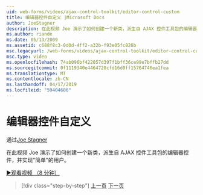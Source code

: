 ```yaml
---
uid: web-forms/videos/ajax-control-toolkit/editor-control-custom
title: 编辑器控件自定义 |Microsoft Docs
author: JoeStagner
description: 在此视频 Joe 演示了如何创建一个新类，派生自 AJAX 控件工具包的编辑器控件，并实现"简单"的用户。
ms.author: riande
ms.date: 05/13/2009
ms.assetid: c688f8c3-0d0d-4ff2-a32b-f93e05fc826b
msc.legacyurl: /web-forms/videos/ajax-control-toolkit/editor-control-custom
msc.type: video
ms.openlocfilehash: 74ab096bf422057d397f1bff36ce99e7bffb27dd
ms.sourcegitcommit: 0f1119340e4464720cfd16d0ff15764746ea1fea
ms.translationtype: MT
ms.contentlocale: zh-CN
ms.lasthandoff: 04/17/2019
ms.locfileid: "59404686"
---
```

# <a name="editor-control-custom"></a>编辑器控件自定义

通过[Joe Stagner](https://github.com/JoeStagner)

在此视频 Joe 演示了如何创建一个新类，派生自 AJAX 控件工具包的编辑器控件，并实现"简单"的用户。

[&#9654;观看视频 （8 分钟）](https://channel9.msdn.com/Blogs/ASP-NET-Site-Videos/editor-control-custom)

> [!div class="step-by-step"]
> [上一页](editor-control.md)
> [下一页](create-a-new-custom-extender.md)
